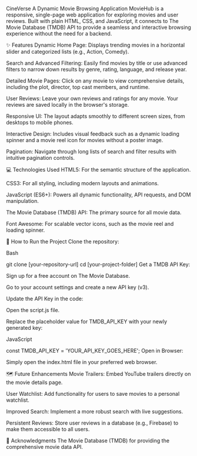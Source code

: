 CineVerse
A Dynamic Movie Browsing Application
MovieHub is a responsive, single-page web application for exploring movies and user reviews. Built with plain HTML, CSS, and JavaScript, it connects to The Movie Database (TMDB) API to provide a seamless and interactive browsing experience without the need for a backend.

✨ Features
Dynamic Home Page: Displays trending movies in a horizontal slider and categorized lists (e.g., Action, Comedy).

Search and Advanced Filtering: Easily find movies by title or use advanced filters to narrow down results by genre, rating, language, and release year.

Detailed Movie Pages: Click on any movie to view comprehensive details, including the plot, director, top cast members, and runtime.

User Reviews: Leave your own reviews and ratings for any movie. Your reviews are saved locally in the browser's storage.

Responsive UI: The layout adapts smoothly to different screen sizes, from desktops to mobile phones.

Interactive Design: Includes visual feedback such as a dynamic loading spinner and a movie reel icon for movies without a poster image.

Pagination: Navigate through long lists of search and filter results with intuitive pagination controls.

💻 Technologies Used
HTML5: For the semantic structure of the application.

CSS3: For all styling, including modern layouts and animations.

JavaScript (ES6+): Powers all dynamic functionality, API requests, and DOM manipulation.

The Movie Database (TMDB) API: The primary source for all movie data.

Font Awesome: For scalable vector icons, such as the movie reel and loading spinner.

🚀 How to Run the Project
Clone the repository:

Bash

git clone [your-repository-url]
cd [your-project-folder]
Get a TMDB API Key:

Sign up for a free account on The Movie Database.

Go to your account settings and create a new API key (v3).

Update the API Key in the code:

Open the script.js file.

Replace the placeholder value for TMDB_API_KEY with your newly generated key:

JavaScript

const TMDB_API_KEY = 'YOUR_API_KEY_GOES_HERE';
Open in Browser:

Simply open the index.html file in your preferred web browser.

🗺️ Future Enhancements
Movie Trailers: Embed YouTube trailers directly on the movie details page.

User Watchlist: Add functionality for users to save movies to a personal watchlist.

Improved Search: Implement a more robust search with live suggestions.

Persistent Reviews: Store user reviews in a database (e.g., Firebase) to make them accessible to all users.

🙏 Acknowledgments
The Movie Database (TMDB) for providing the comprehensive movie data API.
